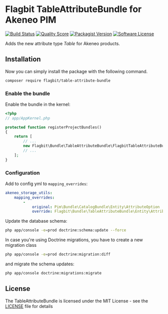 # Flagbit TableAttributeBundle for Akeneo PIM #

[![Build Status](https://img.shields.io/travis/Flagbit/akeneo-table-attribute-bundle.svg?style=flat-square)](https://github.com/Flagbit/akeneo-table-attribute-bundle)
[![Quality Score](https://img.shields.io/scrutinizer/g/Flagbit/akeneo-table-attribute-bundle.svg?style=flat-square)](https://scrutinizer-ci.com/g/Flagbit/akeneo-table-attribute-bundle)
[![Packagist Version](https://img.shields.io/packagist/v/Flagbit/table-attribute-bundle.svg?style=flat-square)](https://packagist.org/packages/flagbit/table-attribute-bundle)
[![Software License](https://img.shields.io/badge/license-MIT-brightgreen.svg?style=flat-square)](LICENSE)

Adds the new attribute type *Table* for Akeneo products.

## Installation ##

Now you can simply install the package with the following command. 

``` bash
composer require flagbit/table-attribute-bundle
```

### Enable the bundle ###

Enable the bundle in the kernel:

``` php
<?php
// app/AppKernel.php

protected function registerProjectBundles()
{
    return [
        // ...
        new Flagbit\Bundle\TableAttributeBundle\FlagbitTableAttributeBundle(),
        // ...
    ];
}
```

### Configuration ###

Add to config yml to `mapping_overrides`:

``` yml
akeneo_storage_utils:
    mapping_overrides:
        -
            original: Pim\Bundle\CatalogBundle\Entity\AttributeOption
            override: Flagbit\Bundle\TableAttributeBundle\Entity\AttributeOption
```

Update the database schema:

``` bash
php app/console -e=prod doctrine:schema:update --force
```

In case you're using Doctrine migrations, you have to create a new migration class

``` bash
php app/console -e=prod doctrine:migration:diff
```

and migrate the schema updates:

``` bash
php app/console doctrine:migrations:migrate
```

## License ##

The TableAttributeBundle is licensed under the MIT License - see the [LICENSE](LICENSE) file for details
